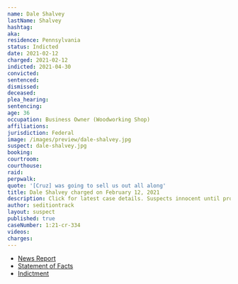```yaml
---
name: Dale Shalvey
lastName: Shalvey
hashtag:
aka:
residence: Pennsylvania
status: Indicted
date: 2021-02-12
charged: 2021-02-12
indicted: 2021-04-30
convicted: 
sentenced: 
dismissed: 
deceased:
plea_hearing:
sentencing:
age: 36
occupation: Business Owner (Woodworking Shop)
affiliations:
jurisdiction: Federal
image: /images/preview/dale-shalvey.jpg
suspect: dale-shalvey.jpg
booking:
courtroom:
courthouse:
raid:
perpwalk:
quote: '[Cruz] was going to sell us out all along'
title: Dale Shalvey charged on February 12, 2021
description: Click for latest case details. Suspects innocent until proven guilty.
author: seditiontrack
layout: suspect
published: true
caseNumber: 1:21-cr-334
videos:
charges:
---
```

- [News Report](https://www.thedailybeast.com/pennsylvania-rioter-dale-shalvey-charged-after-going-through-senate-papers-during-capitol-riot)
- [Statement of Facts](https://www.justice.gov/usao-dc/case-multi-defendant/file/1379321/download)
- [Indictment](https://www.justice.gov/usao-dc/case-multi-defendant/file/1390821/download)
